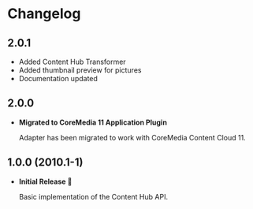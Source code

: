 Changelog
================================================================================

## 2.0.1
- Added Content Hub Transformer
- Added thumbnail preview for pictures
- Documentation updated


## 2.0.0
- **Migrated to CoreMedia 11 Application Plugin**

  Adapter has been migrated to work with CoreMedia Content Cloud 11.

## 1.0.0 (2010.1-1)
- **Initial Release 🥳**
     
  Basic implementation of the Content Hub API.
